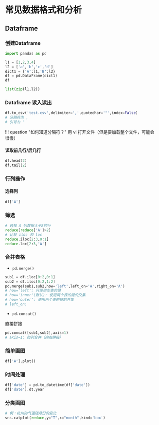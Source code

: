 # 常见数据格式和分析

## Dataframe

### 创建Dataframe

```python
import pandas as pd

l1 = [1,2,3,4]
l2 = ['a','b','c','d']
dict1 = {'A':l1,'B':l2}
df = pd.DataFrame(dict1)
df
```

```python
list(zip(l1,l2))
```

### Dataframe 读入读出

```python
df.to_csv('test.csv',delimiter=',',quotechar='"',index=False)
# 分隔符为 ,
# 引号为 "
```

!!! question "如何知道分隔符？"
    用 vi 打开文件（但是要加载整个文件，可能会很慢）

#### 读取前几行/后几行

```python
df.head(2)
df.tail(2)
```

### 行列操作

#### 选择列

```python
df['A']
```

### 筛选

```python
# 选择 A 列数据大于2的行
reduce[reduce['A']>2]
# 比较 iloc 和 loc
reduce.iloc[2:3,0:1]
reduce.loc[2:3,'A']
```

### 合并表格

- `pd.merge()`

```python
sub1 = df.iloc[0:2,0:1]
sub2 = df.iloc[0:2,1:2]
pd.merge(sub1,sub2,how='left',left_on='A',right_on='A')
# how='left': 只使用左表的键
# how='inner'(默认): 使用两个表的键的交集
# how='outer': 使用两个表的键的并集
# left_on: 
```

- `pd.concat()`

直接拼接

```python
pd.concat([sub1,sub2],axis=1)
# axis=1: 按列合并（向右拼接）
```

### 简单画图

```python
df['A'].plot()
```

### 时间处理

```python
df['date'] = pd.to_datetime(df['date'])
df['date'].dt.year
```

### 分类画图

```python
# 例：杭州的气温随月份的变化
sns.catplot(reduce,y="T",x="month",kind='box')
```